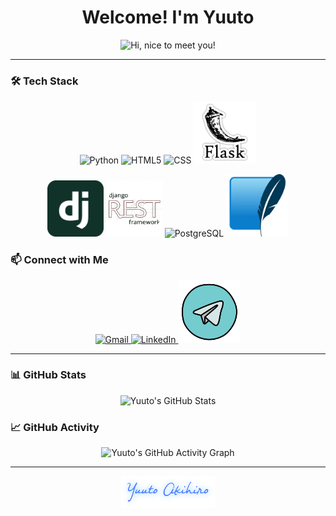 <!-- Main Title Section -->
<h1 align="center">Welcome! I'm Yuuto</h1>

<!-- Profile GIF -->
<p align="center">
  <img src="https://media.giphy.com/media/3Q2hJ4FLN1UvS/giphy.gif" width="500px" alt="Hi, nice to meet you!">
</p>

---

<!-- Tech Stack Section -->
### 🛠️ Tech Stack

<p align="center">
  <img alt="Python" src="https://i.giphy.com/media/LMt9638dO8dftAjtco/200.webp" width="100" title="Python">
  <img alt="HTML5" src="https://media.giphy.com/media/XAxylRMCdpbEWUAvr8/giphy.gif" width="100" title="HTML5">
  <img alt="CSS" src="https://media.giphy.com/media/fsEaZldNC8A1PJ3mwp/giphy.gif" width="100" title="CSS">
  <img src="img/flask.png" width="100" alt="Flask" title="Flask">
</p>
<p align="center">
  <img src="img/django.png" width="90" alt="Django" title="Django">
  <img src="img/rest-framework.png" width="90" alt="Rest-Framework" title="DRF">
  <img src="https://cdn.jsdelivr.net/gh/devicons/devicon@latest/icons/postgresql/postgresql-original.svg" width="100" alt="PostgreSQL" title="PostgreSQL">
  <img src="img/sqlite.png" width="100" alt="SQLite" title="SQLite">
</p>

<!-- Connect Section -->
### 📫 Connect with Me

<p align="center">
  <a href="mailto:akihiro.yuutoo@gmail.com">
    <img src="https://img.icons8.com/doodle/96/000000/gmail-new.png" width="100" alt="Gmail">
  </a>
  <a href="https://www.linkedin.com/in/asliddin-xasanov/">
    <img src="https://img.icons8.com/doodle/96/000000/linkedin-circled.png" width="100" alt="LinkedIn">
  </a>
    <a href="https://t.me/DevYuuto">
    <img src="img/telegram.png" width="100" alt="LinkedIn">
  </a>
</p>

---

<!-- GitHub Stats Section -->
### 📊 GitHub Stats

<p align="center">
  <img alt="Yuuto's GitHub Stats" src="https://github-readme-stats.vercel.app/api?username=yuutoa&show_icons=true&theme=tokyonight&hide=issues&hide_border=true&hide_title=true&count_private=true&icon_color=38bdae&text_color=70a5fd">
</p>

<!-- GitHub Activity Section -->
### 📈 GitHub Activity

<p align="center">
  <img alt="Yuuto's GitHub Activity Graph" src="https://github-readme-activity-graph.vercel.app/graph?username=yuutoa&theme=tokyo-night&hide_border=true&hide_title=true&line=38bdae">
</p>

---

<!-- Signature -->
<p align="center">
  <img src="img/bdcf37f204fbc7d06a82929618cffa73.png" width="150" alt="X.A.">
</p>


<!-- Yuuto Akihiro (https://github.com/yuutoa) | ReadMe Template  -->
<!--
Simple and clean profile showcasing tech skills and GitHub activity.
⭐ If you like it, leave a star!
-->

<!-- Acknowledgments -->
<!-- 
Inspired by: shpatrickguo (https://github.com/shpatrickguo) 
GitHub ReadMe Stats: Anurag Hazra (https://github.com/anuraghazra/github-readme-stats)
GitHub Activity Graph: Ashutosh00710 (https://github.com/ashutosh00710/github-readme-activity-graph)
-->  
